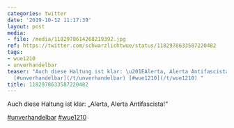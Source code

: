 ```yaml
---
categories: twitter
date: '2019-10-12 11:17:39'
layout: post
media:
- file: /media/1182978614268219392.jpg
ref: https://twitter.com/schwarzlichtwue/status/1182978633587220482
tags:
- wue1210
- unverhandelbar
teaser: "Auch diese Haltung ist klar: \u201EAlerta, Alerta Antifascista!\u201C\n\n\
  [#unverhandelbar](/t/unverhandelbar) [#wue1210](/t/wue1210) "
title: 1182978633587220482
---
```

Auch diese Haltung ist klar: „Alerta, Alerta Antifascista!“

[#unverhandelbar](/t/unverhandelbar) [#wue1210](/t/wue1210) 